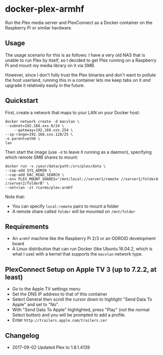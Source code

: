 # docker-plex-armhf

Run the Plex media server and PlexConnect as a Docker container on the Raspberry Pi or similar hardware.

## Usage

The usage scenario for this is as follows: I have a very old NAS that is unable to run Plex by itself, so I decided to get Plex running on a Raspberry Pi and mount my media library on it via SMB.

However, since I don't fully trust the Plex binaries and don't want to pollute the host userland, running this in a container lets me keep tabs on it _and_ upgrade it relatively easily in the future.

## Quickstart

First, create a network that maps to your LAN on your Docker host:

	docker network create -d macvlan \
	--subnet=192.168.xxx.0/24 \
        --gateway=192.168.xxx.254 \
	--ip-range=192.168.xxx.128/25 \
	-o parent=eth0 \
	lan

Then start the image (use `-d` to leave it running as a daemon), specifying which remote SMB shares to mount:

    docker run -v /your/data/path:/srv/plex/data \
    --cap-add SYS_ADMIN \
    --cap-add DAC_READ_SEARCH \
    --env PLEX_MOUNT_SHARES="/mnt/local://server1/remote //server1/folderA //server2/folderB" \
    --net=lan -it rcarmo/plex:armhf

Note that:

* You can specify `local:remote` pairs to mount a folder
* A remote share called `folder` will be mounted on `/mnt/folder`

## Requirements

* An `armhf` machine like the Raspberry Pi 2/3 or an ODROID development board
* A Linux distribution that can run Docker (like Ubuntu 16.04.2, which is what I use) with a kernel that supports the `macvlan` network type.

## PlexConnect Setup on Apple TV 3 (up to 7.2.2, at least)

* Go to the Apple TV settings menu
* Set the DNS IP address to that of this container
* Select General then scroll the cursor down to highlight "Send Data To Apple" and set to "No".
* With "Send Data To Apple" highlighted, press "Play" (not the normal Select button) and you will be prompted to add a profile.
* Enter `http://trailers.apple.com/trailers.cer`

## Changelog

* 2017-09-02 Updated Plex to 1.8.1.4139
